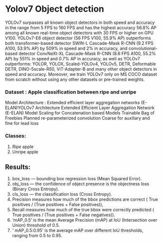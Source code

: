 # Yolov7 Object detection 

YOLOv7 surpasses all known object detectors in both speed and accuracy in the range from 5 FPS to 160 FPS and has the highest accuracy 56.8% AP among all known real-time object detectors with 30 FPS or higher on GPU V100. YOLOv7-E6 object detector (56 FPS V100, 55.9% AP) outperforms both transformer-based detector SWIN-L Cascade-Mask R-CNN (9.2 FPS A100, 53.9% AP) by 509% in speed and 2% in accuracy, and convolutional-based detector ConvNeXt-XL Cascade-Mask R-CNN (8.6 FPS A100, 55.2% AP) by 551% in speed and 0.7% AP in accuracy, as well as YOLOv7 outperforms: YOLOR, YOLOX, Scaled-YOLOv4, YOLOv5, DETR, Deformable DETR, DINO-5scale-R50, ViT-Adapter-B and many other object detectors in speed and accuracy. Moreover, we train YOLOv7 only on MS COCO dataset from scratch without using any other datasets or pre-trained weights. 

### Dataset : Apple classification between ripe and unripe

Model Architecture : Extended efficient layer aggregation networks (E-ELAN)YOLOv7 Architecture Extended Efficient Layer Aggregation Network (E-ELAN)
Model Scaling for Concatenation based Models 
Trainable Bag of Freebies Planned re-parameterized convolution 
Coarse for auxiliary and fine for lead loss  

### Classes:
 1. Ripe apple
 2. Unripe apple


## Results: 
1. box_loss — bounding box regression loss (Mean Squared Error).
2. obj_loss — the confidence of object presence is the objectness loss (Binary Cross Entropy).
3. cls_loss — the classification loss (Cross Entropy).
4. Precision measures how much of the bbox predictions are correct ( True positives / (True positives + False positives)), 
5. Recall measures how much of the true bbox were correctly predicted ( True positives / (True positives + False negatives)). 
6. ‘mAP_0.5’ is the mean Average Precision (mAP) at IoU (Intersection over Union) threshold of 0.5.
7. ‘ mAP_0.5:0.95’ is the average mAP over different IoU thresholds, ranging from 0.5 to 0.95.
